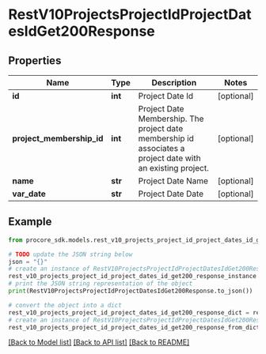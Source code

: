 # RestV10ProjectsProjectIdProjectDatesIdGet200Response


## Properties

Name | Type | Description | Notes
------------ | ------------- | ------------- | -------------
**id** | **int** | Project Date Id | [optional] 
**project_membership_id** | **int** | Project Date Membership. The project date membership id associates a project date with an existing project. | [optional] 
**name** | **str** | Project Date Name | [optional] 
**var_date** | **str** | Project Date Date | [optional] 

## Example

```python
from procore_sdk.models.rest_v10_projects_project_id_project_dates_id_get200_response import RestV10ProjectsProjectIdProjectDatesIdGet200Response

# TODO update the JSON string below
json = "{}"
# create an instance of RestV10ProjectsProjectIdProjectDatesIdGet200Response from a JSON string
rest_v10_projects_project_id_project_dates_id_get200_response_instance = RestV10ProjectsProjectIdProjectDatesIdGet200Response.from_json(json)
# print the JSON string representation of the object
print(RestV10ProjectsProjectIdProjectDatesIdGet200Response.to_json())

# convert the object into a dict
rest_v10_projects_project_id_project_dates_id_get200_response_dict = rest_v10_projects_project_id_project_dates_id_get200_response_instance.to_dict()
# create an instance of RestV10ProjectsProjectIdProjectDatesIdGet200Response from a dict
rest_v10_projects_project_id_project_dates_id_get200_response_from_dict = RestV10ProjectsProjectIdProjectDatesIdGet200Response.from_dict(rest_v10_projects_project_id_project_dates_id_get200_response_dict)
```
[[Back to Model list]](../README.md#documentation-for-models) [[Back to API list]](../README.md#documentation-for-api-endpoints) [[Back to README]](../README.md)


